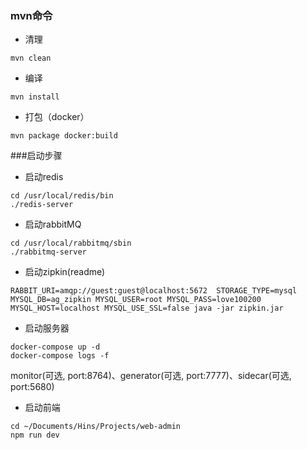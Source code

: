 ### mvn命令
- 清理
```
mvn clean
```
- 编译
```
mvn install
```
- 打包（docker）
```
mvn package docker:build
```

###启动步骤
- 启动redis
```
cd /usr/local/redis/bin
./redis-server
```
- 启动rabbitMQ
```
cd /usr/local/rabbitmq/sbin
./rabbitmq-server
```
- 启动zipkin(readme)
```
RABBIT_URI=amqp://guest:guest@localhost:5672  STORAGE_TYPE=mysql MYSQL_DB=ag_zipkin MYSQL_USER=root MYSQL_PASS=love100200 MYSQL_HOST=localhost MYSQL_USE_SSL=false java -jar zipkin.jar
```
- 启动服务器

```
docker-compose up -d
docker-compose logs -f
```
monitor(可选, port:8764)、generator(可选, port:7777)、sidecar(可选, port:5680)

- 启动前端
```
cd ~/Documents/Hins/Projects/web-admin
npm run dev
```
